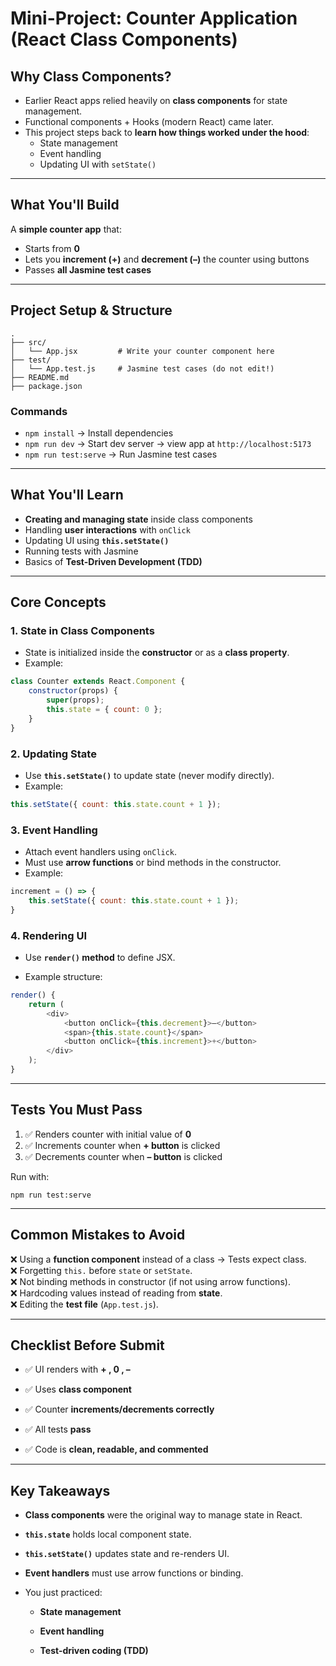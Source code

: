 # Mini-Project: Counter Application (React Class Components)

## Why Class Components?

- Earlier React apps relied heavily on **class components** for state management.
- Functional components + Hooks (modern React) came later.
- This project steps back to **learn how things worked under the hood**:
    - State management
    - Event handling
    - Updating UI with `setState()`

---

## What You'll Build

A **simple counter app** that:

- Starts from **0**
- Lets you **increment (+)** and **decrement (–)** the counter using buttons
- Passes **all Jasmine test cases**

---

## Project Setup & Structure

```
.
├── src/
│   └── App.jsx         # Write your counter component here
├── test/
│   └── App.test.js     # Jasmine test cases (do not edit!)
├── README.md
├── package.json

```

### Commands

- `npm install` → Install dependencies
- `npm run dev` → Start dev server → view app at `http://localhost:5173`
- `npm run test:serve` → Run Jasmine test cases

---

## What You'll Learn

- **Creating and managing state** inside class components
- Handling **user interactions** with `onClick`
- Updating UI using **`this.setState()`**
- Running tests with Jasmine
- Basics of **Test-Driven Development (TDD)**

---

## Core Concepts

### 1. State in Class Components

- State is initialized inside the **constructor** or as a **class property**.
- Example:
```js
class Counter extends React.Component {   
	constructor(props) {     
		super(props);     
		this.state = { count: 0 };   
	} 
} 
```

### 2. Updating State

- Use **`this.setState()`** to update state (never modify directly).
- Example:
```js
this.setState({ count: this.state.count + 1 });
```

### 3. Event Handling

- Attach event handlers using `onClick`.
- Must use **arrow functions** or bind methods in the constructor.
- Example:
    
```js
increment = () => {   
	this.setState({ count: this.state.count + 1 }); 
}
```
    

### 4. Rendering UI

- Use **`render()` method** to define JSX.
    
- Example structure:
    
```js
render() {   
	return (     
		<div>       
			<button onClick={this.decrement}>–</button>       
			<span>{this.state.count}</span>       
			<button onClick={this.increment}>+</button>     
		</div>   
	); 
}
```
    

---

## Tests You Must Pass

1. ✅ Renders counter with initial value of **0**
2. ✅ Increments counter when **+ button** is clicked
3. ✅ Decrements counter when **– button** is clicked

Run with:

`npm run test:serve`

---

## Common Mistakes to Avoid

❌ Using a **function component** instead of a class → Tests expect class.  
❌ Forgetting `this.` before `state` or `setState`.  
❌ Not binding methods in constructor (if not using arrow functions).  
❌ Hardcoding values instead of reading from **state**.  
❌ Editing the **test file** (`App.test.js`).

---

## Checklist Before Submit

- ✅ UI renders with **+ , 0 , –**
    
- ✅ Uses **class component**
    
- ✅ Counter **increments/decrements correctly**
    
- ✅ All tests **pass**
    
- ✅ Code is **clean, readable, and commented**
    

---

## Key Takeaways

- **Class components** were the original way to manage state in React.
    
- **`this.state`** holds local component state.
    
- **`this.setState()`** updates state and re-renders UI.
    
- **Event handlers** must use arrow functions or binding.
    
- You just practiced:
    
    - **State management**
        
    - **Event handling**
        
    - **Test-driven coding (TDD)**